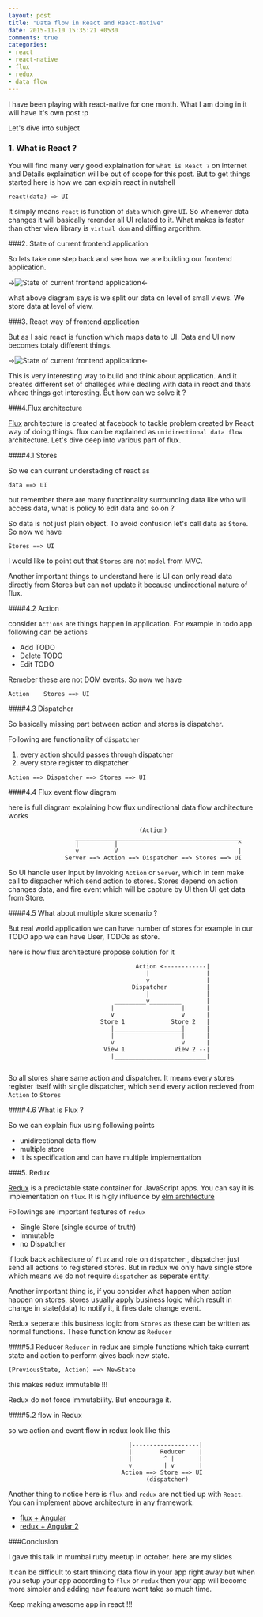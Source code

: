 ```yaml
---
layout: post
title: "Data flow in React and React-Native"
date: 2015-11-10 15:35:21 +0530
comments: true
categories:
- react
- react-native
- flux
- redux
- data flow
---
```


I have been playing with react-native for one month. What I am doing in it will have it's own post :p

Let's dive into subject

### 1. What is React ?

You will find many very good explaination for `what is React ?` on internet and Details explaination will be out of scope for this post. But to get things started here is how we can explain react in nutshell

```
react(data) => UI
``` 
It simply means `react` is function of `data` which give `UI`. So whenever data changes it will basically 
rerender all UI related to it. What makes is faster than other view library is `virtual dom` and diffing 
argorithm. 

###2. State of current frontend application

So lets take one step back and see how we are building our frontend application.

->![State of current frontend application](/static/img/current_application_state.png)<-

what above diagram says is we split our data on level of small views. We store data at level of view.

###3. React way of frontend application 

But as I said react is function which maps data to UI. Data and UI now becomes totaly different things. 

->![State of current frontend application](/static/img/react_way.png)<-

This is very interesting way to build and think about application. And it creates different set of challeges while dealing with data in react and thats where things get interesting. But how can we solve it ?

###4.Flux architecture

[Flux](https://facebook.github.io/flux/) architecture is created at facebook to tackle problem created by React way of doing things. 
flux can be explained as `unidirectional data flow` architecture. 
Let's dive deep into various part of flux. 

####4.1 Stores

So we can current understading of react as 

```
data ==> UI
```

but remember there are many functionality surrounding data like who will access data, what is policy to edit data and so on ?

So data is not just plain object. To avoid confusion let's call data as `Store`. So now we have

```
Stores ==> UI
```

I would like to point out that `Stores` are not `model` from MVC. 

Another important things to understand here is UI can only read data directly from Stores but can not update it because undirectional nature of flux.

####4.2 Action

consider `Actions` are things happen in application. For example in todo app following can be actions

* Add TODO
* Delete TODO
* Edit TODO

Remeber these are not DOM events. So now we have

```
Action    Stores ==> UI
```

####4.3 Dispatcher

So basically missing part between action and stores is dispatcher. 

Following are functionality of `dispatcher`

1. every action should passes through dispatcher
2. every store register to dispatcher

```
Action ==> Dispatcher ==> Stores ==> UI
```

####4.4 Flux event flow diagram 

here is full diagram explaining how flux undirectional data flow architecture works

```
				                     (Action)
				   _______________________________________________
				   |          |                                  ^
				   v          V                                  |
				Server ==> Action ==> Dispatcher ==> Stores ==> UI
```

So UI handle user input by invoking `Action` or `Server`, which in tern make call to dispacher which send action to stores. Stores depend on action changes data, and fire event which will be capture by UI then UI get data from Store. 

####4.5 What about multiple store scenario ?

But real world application we can have number of stores for example in our TODO app we can have User, TODOs as store.

here is how flux architecture propose solution for it

```
	                                Action <------------| 
	                                   |                |
	                                   v                |
	                               Dispatcher           | 
	                                   |                |
	                          _________v_________       |
	                         |                   |      | 
	                         v                   v      |
	                      Store 1             Store 2   |
	                         |___________________|      |
	                         |                   |      | 
	                         v                   v      | 
	                       View 1              View 2 --|
	                         |__________________________|
                         
``` 

So all stores share same action and dispatcher. It means every stores register itself with single dispatcher, which send every action recieved from `Action` to `Stores`

####4.6 What is Flux ?

So we can explain flux using following points

* unidirectional data flow
* multiple store
* It is specification and can have multiple implementation


###5. Redux

[Redux](http://rackt.org/redux/) is a predictable state container for JavaScript apps. 
You can say it is implementation on `flux`. It is higly influence by [elm architecture](https://github.com/evancz/elm-architecture-tutorial)

Followings are important features of `redux`

* Single Store (single source of truth)
* Immutable
* no Dispatcher

if look back achitecture of `flux` and role on `dispatcher` , dispatcher just send all actions to registered stores. But in redux we only have single store which means we do not require `dispatcher` as seperate entity.

Another important thing is,  if you consider what happen when action happen on stores, stores usually apply business logic which result in change in state(data) to notify it, it fires date change event.

Redux seperate this business logic from `Stores` as these can be written as normal functions. These function know as `Reducer`

####5.1 Reducer
`Reducer` in redux are simple functions which take current state and action to perform gives back new state.

```
(PreviousState, Action) ==> NewState
```

this makes redux immutable !!!

Redux do not force immutability. But encourage it. 

####5.2 flow in Redux

so we action and event flow in redux look like this

```
								  |-------------------|
								  |        Reducer    |
								  |         ^ |       |
								  v         | v       |
								Action ==> Store ==> UI
								       (dispatcher)
```

Another thing to notice here is `flux` and `redux` are not tied up with `React`.
You can implement above architecture in any framework.

* [flux + Angular](http://victorsavkin.com/post/99998937651/building-angular-apps-using-flux-architecture)
* [redux + Angular 2](https://github.com/wbuchwalter/ng2-redux)

###Conclusion

I gave this talk in mumbai ruby meetup in october. here are my slides

<script async class="speakerdeck-embed" data-id="7e9fd442d63d4c768a4bb695eafee090" data-ratio="1.33333333333333" src="//speakerdeck.com/assets/embed.js"></script>


It can be difficult to start thinking data flow in your app right away but when you setup your app according to `flux` or `redux` then your app will become more simpler and adding new feature wont
take so much time. 

Keep making awesome app in react !!!
